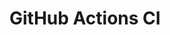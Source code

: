 # GitHub Actions CI

























































































































































































































































































































































































































































































































































































































































































































































































































































































































































































































































































































































































































































































































































































































































































































































































































































































































































































































































































































































































































































































































































































































































































































































































































































































































































































































































































































































































































































































































































































































































































































































































































































































































































































































